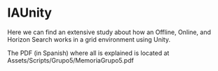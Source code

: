 # IAUnity

Here we can find an extensive study about how an Offline, Online, and Horizon Search works in a grid
environment using Unity.

The PDF (in Spanish) where all is explained is located at Assets/Scripts/Grupo5/MemoriaGrupo5.pdf
